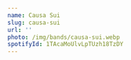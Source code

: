 ```yaml
---
name: Causa Sui
slug: causa-sui
url: ''
photo: /img/bands/causa-sui.webp
spotifyId: 1TAcaMoUlvLpTUzh18TzDY
---
```

